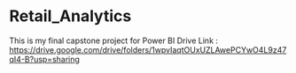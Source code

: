 # Retail_Analytics
This is my final capstone project for Power BI
Drive Link : https://drive.google.com/drive/folders/1wpvIaqtOUxUZLAwePCYwO4L9z47qI4-B?usp=sharing
